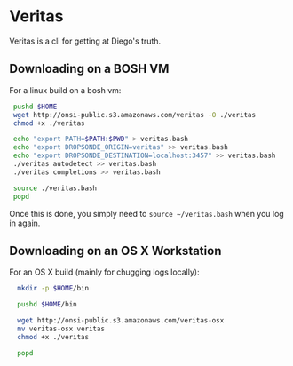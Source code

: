 # Veritas

Veritas is a cli for getting at Diego's truth.

## Downloading on a BOSH VM

For a linux build on a bosh vm:

```bash
 pushd $HOME
 wget http://onsi-public.s3.amazonaws.com/veritas -O ./veritas
 chmod +x ./veritas

 echo "export PATH=$PATH:$PWD" > veritas.bash
 echo "export DROPSONDE_ORIGIN=veritas" >> veritas.bash
 echo "export DROPSONDE_DESTINATION=localhost:3457" >> veritas.bash
 ./veritas autodetect >> veritas.bash
 ./veritas completions >> veritas.bash

 source ./veritas.bash
 popd
```

Once this is done, you simply need to `source ~/veritas.bash` when you log in again.

## Downloading on an OS X Workstation

For an OS X build (mainly for chugging logs locally):

```bash
  mkdir -p $HOME/bin

  pushd $HOME/bin

  wget http://onsi-public.s3.amazonaws.com/veritas-osx
  mv veritas-osx veritas
  chmod +x ./veritas

  popd
```
